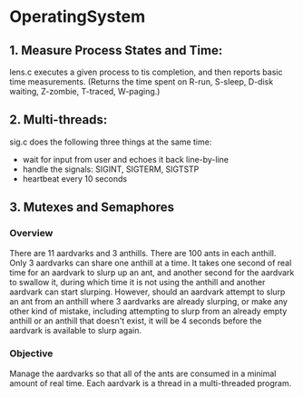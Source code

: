 # OperatingSystem
## 1. Measure Process States and Time:
lens.c executes a given process to tis completion, and then reports basic time measurements. (Returns the time spent on R-run, S-sleep, D-disk waiting, Z-zombie, T-traced, W-paging.)


## 2. Multi-threads:
sig.c does the following three things at the same time:

 - wait for input from user and echoes it back line-by-line
 - handle the signals: SIGINT, SIGTERM, SIGTSTP
 - heartbeat every 10 seconds


## 3. Mutexes and Semaphores

### Overview
 There are 11 aardvarks and 3 anthills. There are 100 ants in each anthill. Only 3 aardvarks can share one anthill at a time. It takes one second of real time for an aardvark to slurp up an ant, and another second for the aardvark to swallow it, during which time it is not using the anthill and another aardvark can start slurping. However, should an aardvark attempt to slurp an ant from an anthill where 3 aardvarks are already slurping, or make any other kind of mistake, including attempting to slurp from an already empty anthill or an anthill that doesn't exist, it will be 4 seconds before the aardvark is available to slurp again. 
 
 ### Objective
 Manage the aardvarks so that all of the ants are consumed in a minimal amount of real time. Each aardvark is a thread in a multi-threaded program.

